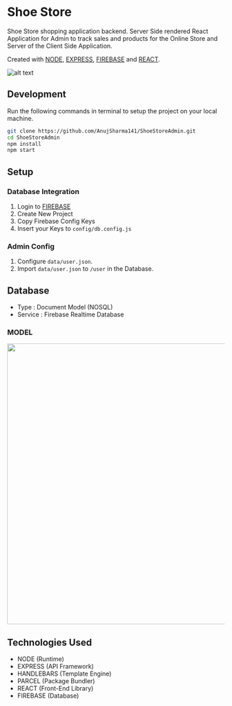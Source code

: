 # Shoe Store

Shoe Store shopping application backend. 
Server Side rendered React Application for Admin to track sales and products for the Online Store and Server of the Client Side Application.

 Created with [NODE](https://nodejs.org/), [EXPRESS](https://expressjs.com/), [FIREBASE](https://firebase.google.com/) and [REACT](https://reactjs.org/).


![alt text](https://i.ibb.co/F8K92Nc/68747470733a2f2f692e6962622e636f2f7a3668743731702f73637265656c792d313539383939383633303837342e706e67.png)


## Development
Run the following commands in terminal to setup the project on your local machine.

```bash 
git clone https://github.com/AnujSharma141/ShoeStoreAdmin.git
cd ShoeStoreAdmin
npm install
npm start
```

## Setup

### Database Integration

1. Login to [FIREBASE](https://firebase.google.com/)
2. Create New Project
3. Copy Firebase Config Keys
4. Insert your Keys to `config/db.config.js`

### Admin Config

1. Configure `data/user.json`.
2. Import `data/user.json` to `/user` in the Database.

## Database

* Type : Document Model (NOSQL)
* Service : Firebase Realtime Database
 
### MODEL 

<img src="https://i.ibb.co/VpnBx0H/Screenshot-from-2020-09-05-21-24-37.png" width="650">

## Technologies Used

* NODE (Runtime)
* EXPRESS (API Framework)
* HANDLEBARS (Template Engine)
* PARCEL (Package Bundler)
* REACT (Front-End Library)
* FIREBASE (Database)

